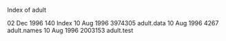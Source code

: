 

Index of adult

02 Dec 1996      140 Index
10 Aug 1996  3974305 adult.data
10 Aug 1996     4267 adult.names
10 Aug 1996  2003153 adult.test
